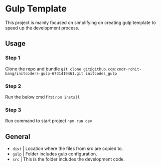 # Gulp Template
This project is mainly focused on simplifying on creating gulp template to speed up the development process.

## Usage
### Step 1
Clone the repo and bundle
`git clone git@github.com:cmdr-rohit-bang/initcoders-gulp-6731419461.git initcodes_gulp`

### Step 2
Run the below cmd first
`npm install`

### Step 3
Run command to start project
`npm run dev`

## General
* `dist` | Location where the files from src are copied to.
* `gulp` | Folder includes gulp configuration.
* `src`  | This is the folder includes the development code.

